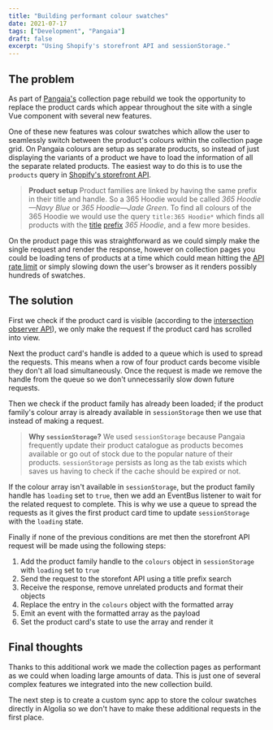 ```yaml
---
title: "Building performant colour swatches"
date: 2021-07-17
tags: ["Development", "Pangaia"]
draft: false
excerpt: "Using Shopify's storefront API and sessionStorage."
---
```


## The problem

As part of [Pangaia's](https://thepangaia.com/) collection page rebuild we took the opportunity to replace the product cards which appear throughout the site with a single Vue component with several new features.

One of these new features was colour swatches which allow the user to seamlessly switch between the product's colours within the collection page grid. On Pangaia colours are setup as separate products, so instead of just displaying the variants of a product we have to load the information of all the separate related products. The easiest way to do this is to use the `products` query in [Shopify's storefront API](https://shopify.dev/api/storefront/reference/common-objects/queryroot#products-2021-07).

> **Product setup**
> Product families are linked by having the same prefix in their title and handle. So a 365 Hoodie would be called _365 Hoodie—Navy Blue_ or _365 Hoodie—Jade Green_. To find all colours of the 365 Hoodie we would use the query `title:365 Hoodie*` which finds all products with the [title](https://help.shopify.com/en/manual/online-store/storefront-search#searching-specific-fields) [prefix](https://help.shopify.com/en/manual/online-store/storefront-search#prefix-search) _365 Hoodie_, and a few more besides.

On the product page this was straightforward as we could simply make the single request and render the response, however on collection pages you could be loading tens of products at a time which could mean hitting the [API rate limit](https://shopify.dev/api/usage/rate-limits#storefront-api-rate-limits) or simply slowing down the user's browser as it renders possibly hundreds of swatches.

## The solution

First we check if the product card is visible (according to the [intersection observer API](https://developer.mozilla.org/en-US/docs/Web/API/Intersection_Observer_API)), we only make the request if the product card has scrolled into view.

Next the product card's handle is added to a queue which is used to spread the requests. This means when a row of four product cards become visible they don't all load simultaneously. Once the request is made we remove the handle from the queue so we don't unnecessarily slow down future requests.

Then we check if the product family has already been loaded; if the product family's colour array is already available in `sessionStorage` then we use that instead of making a request.

> **Why `sessionStorage`?**
> We used `sessionStorage` because Pangaia frequently update their product catalogue as products becomes available or go out of stock due to the popular nature of their products. `sessionStorage` persists as long as the tab exists which saves us having to check if the cache should be expired or not.

If the colour array isn't available in `sessionStorage`, but the product family handle has `loading` set to `true`, then we add an EventBus listener to wait for the related request to complete. This is why we use a queue to spread the requests as it gives the first product card time to update `sessionStorage` with the `loading` state.

Finally if none of the previous conditions are met then the storefront API request will be made using the following steps:

1. Add the product family handle to the `colours` object in `sessionStorage` with `loading` set to `true`
1. Send the request to the storefont API using a title prefix search
1. Receive the response, remove unrelated products and format their objects
1. Replace the entry in the `colours` object with the formatted array
1. Emit an event with the formatted array as the payload
1. Set the product card's state to use the array and render it

## Final thoughts

Thanks to this additional work we made the collection pages as performant as we could when loading large amounts of data. This is just one of several complex features we integrated into the new collection build.

The next step is to create a custom sync app to store the colour swatches directly in Algolia so we don't have to make these additional requests in the first place.